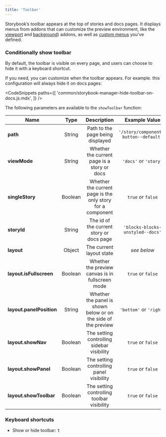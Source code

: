 ```yaml
---
title: 'Toolbar'
---
```


Storybook’s toolbar appears at the top of stories and docs pages. It displays menus from addons that can customize the preview environment, like the [viewport](../essentials/viewport.md) and [background](../essentials/backgrounds.md)) addons, as well as [custom menus](../essentials/toolbars-and-globals.md#global-types-and-the-toolbar-annotation) you've defined.

### Conditionally show toolbar

By default, the toolbar is visible on every page, and users can choose to hide it with a keyboard shortcut.

If you need, you can customize when the toolbar appears. For example. this configuration will always hide it on docs pages:

<!-- prettier-ignore-start -->

<CodeSnippets
  paths={[
    'common/storybook-manager-hide-toolbar-on-docs.js.mdx',
  ]}
/>

<!-- prettier-ignore-end -->

The following parameters are available to the `showToolbar` function:


| Name                     | Type     | Description                                                    | Example Value                         |
| ------------------------ | :------: | :------------------------------------------------------------: | :-----------------------------------: |
| **path**                 | String   | Path to the page being displayed                               | `'/story/components-button--default'` |
| **viewMode**             | String   | Whether the current page is a story or docs                    | `'docs'` or `'story'`                 |
| **singleStory**          | Boolean  | Whether the current page is the only story for a component     | `true` or `false`                     |
| **storyId**              | String   | The id of the current story or docs page                       | `'blocks-blocks-unstyled--docs'`      |
| **layout**               | Object   | The current layout state                                       | *see below*                           |
| **layout.isFullscreen**  | Boolean  | Whether the preview canvas is in fullscreen mode               | `true` or `false`                     |
| **layout.panelPosition** | String   | Whether the panel is shown below or on the side of the preview | `'bottom'` or `'right'`               |
| **layout.showNav**       | Boolean  | The setting controlling sidebar visibility                     | `true` or `false`                     |
| **layout.showPanel**     | Boolean  | The setting controlling panel visibility                       | `true` or `false`                     |
| **layout.showToolbar**   | Boolean  | The setting controlling toolbar visibility                     | `true` or `false`                     |

### Keyboard shortcuts

- Show or hide toolbar: <kbd>t</kbd>
